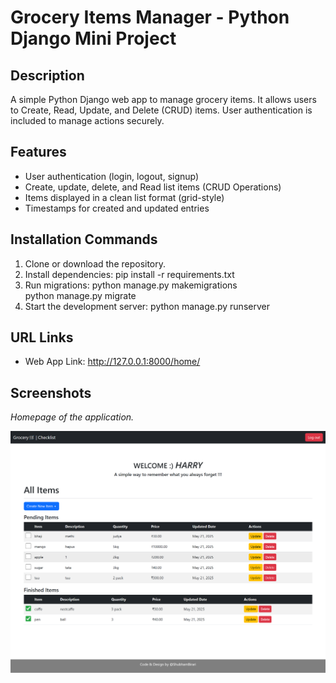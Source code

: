 # Grocery Items Manager - Python Django Mini Project

## Description
A simple Python Django web app to manage grocery items. It allows users to Create, Read, Update, and Delete (CRUD) items. User authentication is included to manage actions securely.

## Features
- User authentication (login, logout, signup)
- Create, update, delete, and Read list items  (CRUD Operations)
- Items displayed in a clean list format (grid-style)
- Timestamps for created and updated entries

## Installation Commands 
1. Clone or download the repository.
2. Install dependencies:
   pip install -r requirements.txt
3. Run migrations:
   python manage.py makemigrations  
   python manage.py migrate
4. Start the development server:
   python manage.py runserver

## URL Links
- Web App Link: http://127.0.0.1:8000/home/

## Screenshots
*Homepage of the application.*

![Homepage](screencapture-127-0-0-1-8000-home-2025-05-21-16_47_45.png)



